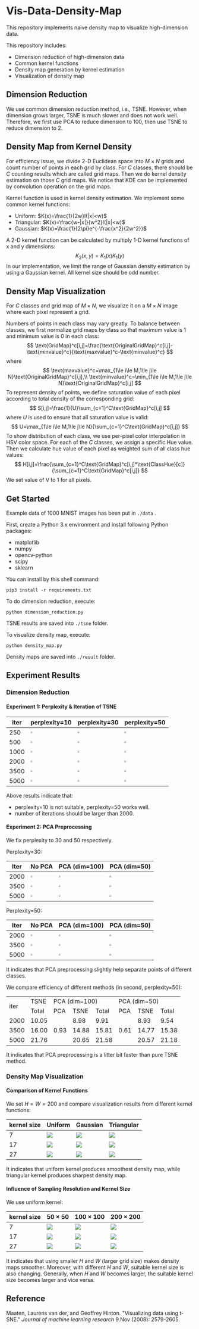 # Vis-Data-Density-Map

This repository implements naive density map to visualize high-dimension data.

This repository includes:

+ Dimension reduction of high-dimension data
+ Common kernel functions
+ Density map generation by kernel estimation
+ Visualization of density map



## Dimension Reduction

We use common dimension reduction method, i.e., TSNE. However, when dimension grows larger, TSNE is much slower and does not work well. Therefore, we first use PCA to reduce dimension to 100, then use TSNE to reduce dimension to 2.



## Density Map from Kernel Density

For efficiency issue, we divide 2-D Euclidean space into $M\times N$ grids and count number of points in each grid by class. For $C$ classes, there should be $C$ counting results which are called grid maps. Then we do kernel density estimation on those  $C$ grid maps. We notice that KDE can be implemented by convolution operation on the grid maps.

Kernel function is used in kernel density estimation. We implement some common kernel functions:

+ Uniform: $K(x)=\frac{1}{2w}I(|x|<w)$
+ Triangular: $K(x)=\frac{w-|x|}{w^2}I(|x|<w)$
+ Gaussian: $K(x)=\frac{1}{2\pi}e^{-\frac{x^2}{2w^2}}$

A 2-D kernel function can be calculated by multiply 1-D kernel functions of x and y dimensions:
$$
K_2(x,y)=K_1(x)K_1(y)
$$
In our implementation, we limit the range of Gaussian density estimation by using a Gaussian kernel. All kernel size should be odd number.



## Density Map Visualization

For $C$ classes and grid map of $M\times N$, we visualize it on a $M\times N$ image where each pixel represent a grid. 

Numbers of points in each class may vary greatly. To balance between classes, we first normalize grid maps by class so that maximum value is 1 and minimum value is 0 in each class:
$$
\text{GridMap}^c[i,j]=\frac{\text{OriginalGridMap}^c[i,j]-\text{minvalue}^c}{\text{maxvalue}^c-\text{minvalue}^c}
$$
where
$$
\text{maxvalue}^c=\max_{1\le i\le M,1\le j\le N}\text{OriginalGridMap}^c[i,j],\\ \text{minvalue}^c=\min_{1\le i\le M,1\le j\le N}\text{OriginalGridMap}^c[i,j]
$$
To represent density of points, we define saturation value of each pixel according to total density of the corresponding grid:
$$
S[i,j]=\frac{1}{U}\sum_{c=1}^C\text{GridMap}^c[i,j]
$$
where $U$ is used to ensure that all saturation value is valid:
$$
U=\max_{1\le i\le M,1\le j\le N}{\sum_{c=1}^C\text{GridMap}^c[i,j]}
$$
To show distribution of each class, we use per-pixel color interpolation in HSV color space. For each of the $C$ classes, we assign a specific Hue value. Then we calculate hue value of each pixel as weighted sum of all class hue values:
$$
H[i,j]=\frac{\sum_{c=1}^C\text{GridMap}^c[i,j]*\text{ClassHue}[c]}{\sum_{c=1}^C\text{GridMap}^c[i,j]}
$$
We set value of V to 1 for all pixels.



## Get Started

Example data of 1000 MNIST images has been put in `./data` . 

First, create a Python 3.x environment and install following Python packages:

+ matplotlib
+ numpy
+ opencv-python
+ scipy
+ sklearn

You can install by this shell command:

```shell
pip3 install -r requirements.txt
```

To do dimension reduction, execute:

```shell
python dimension_reduction.py
```

TSNE results are saved into `./tsne` folder. 

To visualize density map, execute:

```shell
python density_map.py
```

Density maps are saved into `./result` folder. 



## Experiment Results

### Dimension Reduction

#### Experiment 1: Perplexity & Iteration of TSNE

| iter | perplexity=10                                   | perplexity=30                                   | perplexity=50                                    |
| ---- | ----------------------------------------------- | ----------------------------------------------- | ------------------------------------------------ |
| 250  | <img src="tsne/10_250.png" style="zoom:30%;" /> | <img src="tsne/30_250.png" style="zoom:30%;" />   | <img src="tsne/50_250.png" style="zoom:30%;" /> |
| 500  | <img src="tsne/10_500.png" style="zoom:30%;" /> | <img src="tsne/30_500.png" style="zoom:30%;" /> | <img src="tsne/50_500.png" style="zoom:30%;" /> |
| 1000 | <img src="tsne/10_1000.png" style="zoom:30%;" /> | <img src="tsne/30_1000.png" style="zoom:30%;" /> | <img src="tsne/50_1000.png" style="zoom:30%;" /> |
| 2000 | <img src="tsne/10_2000.png" style="zoom:30%;" /> | <img src="tsne/30_2000.png" style="zoom:30%;" /> | <img src="tsne/50_2000.png" style="zoom:30%;" /> |
| 3500 | <img src="tsne/10_3500.png" style="zoom:30%;" /> | <img src="tsne/30_3500.png" style="zoom:30%;" /> | <img src="tsne/50_3500.png" style="zoom:30%;" /> |
| 5000 | <img src="tsne/10_5000.png" style="zoom:30%;" /> | <img src="tsne/30_5000.png" style="zoom:30%;" /> | <img src="tsne/50_5000.png" style="zoom:30%;" /> |

Above results indicate that:

+ perplexity=10 is not suitable, perplexity=50 works well.
+ number of iterations should be larger than 2000.

#### Experiment 2: PCA Preprocessing

We fix perplexity to 30 and 50 respectively.

Perplexity=30:

| Iter | No PCA | PCA (dim=100) | PCA (dim=50) |
| ---- | ------ | ------------- | ------------ |
| 2000 | <img src="tsne/30_2000.png" style="zoom:30%;" /> | <img src="tsne/pca100_30_2000.png" style="zoom:30%;" /> | <img src="tsne/pca50_30_2000.png" style="zoom:30%;" /> |
| 3500 | <img src="tsne/30_3500.png" style="zoom:30%;" /> | <img src="tsne/pca100_30_3500.png" style="zoom:30%;" /> | <img src="tsne/pca50_30_3500.png" style="zoom:30%;" /> |
| 5000 | <img src="tsne/30_5000.png" style="zoom:30%;" /> | <img src="tsne/pca100_30_5000.png" style="zoom:30%;" /> | <img src="tsne/pca50_30_5000.png" style="zoom:30%;" /> |

Perplexity=50:

| Iter | No PCA | PCA (dim=100) | PCA (dim=50) |
| ---- | ------ | ------------- | ------------ |
| 2000 | <img src="tsne/50_2000.png" style="zoom:30%;" /> | <img src="tsne/pca100_50_2000.png" style="zoom:30%;" /> | <img src="tsne/pca50_50_2000.png" style="zoom:30%;" /> |
| 3500 | <img src="tsne/50_3500.png" style="zoom:30%;" /> | <img src="tsne/pca100_50_3500.png" style="zoom:30%;" /> | <img src="tsne/pca50_50_3500.png" style="zoom:30%;" /> |
| 5000 | <img src="tsne/50_5000.png" style="zoom:30%;" /> | <img src="tsne/pca100_50_5000.png" style="zoom:30%;" /> | <img src="tsne/pca50_50_5000.png" style="zoom:30%;" /> |

It indicates that PCA preprocessing slightly help separate points of different classes. 

We compare efficiency of different methods (in second, perplexity=50):

<table>
    <tr>
        <td rowspan="2">iter</td>
        <td>TSNE</td>
        <td colspan="3">PCA (dim=100)</td>
        <td colspan="3">PCA (dim=50)</td>
    </tr>
    <tr>
        <td>Total</td>
        <td>PCA</td>
        <td>TSNE</td>
        <td>Total</td>
        <td>PCA</td>
        <td>TSNE</td>
        <td>Total</td>
    </tr>
    <tr>
        <td>2000</td>
        <td>10.05</td>
        <td rowspan="3">0.93</td>
        <td>8.98</td>
        <td>9.91</td>
        <td rowspan="3">0.61</td>
        <td>8.93</td>
        <td>9.54</td>
    </tr>
    <tr>
        <td>3500</td>
        <td>16.00</td>
        <td>14.88</td>
        <td>15.81</td>
        <td>14.77</td>
        <td>15.38</td>
    </tr>
    <tr>
        <td>5000</td>
        <td>21.76</td>
        <td>20.65</td>
        <td>21.58</td>
        <td>20.57</td>
        <td>21.18</td>
    </tr>
</table>

It indicates that PCA preprocessing is a litter bit faster than pure TSNE method.



### Density Map Visualization

#### Comparison of Kernel Functions

We set $H=W=200$ and compare visualization results from different kernel functions:

| kernel size | Uniform                                                      | Gaussian                                                     | Triangular                                                   |
| ----------- | ------------------------------------------------------------ | ------------------------------------------------------------ | ------------------------------------------------------------ |
| 7           | <img src="result/uniform,ksize=7,normclass=True(200).png" style="zoom:100%;" /> | <img src="result/gaussian,ksize=7,normclass=True(200).png" style="zoom:100%;" /> | <img src="result/triangular,ksize=17,normclass=True(200).png" style="zoom:100%;" /> |
| 17          | <img src="result/uniform,ksize=17,normclass=True(200).png" style="zoom:100%;" /> | <img src="result/gaussian,ksize=17,normclass=True(200).png" style="zoom:100%;" /> | <img src="result/triangular,ksize=7,normclass=True(200).png" style="zoom:100%;" /> |
| 27          | <img src="result/uniform,ksize=27,normclass=True(200).png" style="zoom:100%;" /> | <img src="result/gaussian,ksize=27,normclass=True(200).png" style="zoom:100%;" /> | <img src="result/triangular,ksize=27,normclass=True(200).png" style="zoom:100%;" /> |

It indicates that uniform kernel produces smoothest density map, while triangular kernel produces sharpest density map.

#### Influence of Sampling Resolution and Kernel Size

We use uniform kernel:

| kernel size | $50\times 50$ | $100\times 100$ | $200\times 200$                                  |
| ----------- | ------------------------------------------------------------ | ------------------------------------------------------------ | ------------------------------------------------------------ |
| 7           | <img src="result/uniform,ksize=7,normclass=True(50).png" style="zoom:100%;" /> | <img src="result/uniform,ksize=7,normclass=True(100).png" style="zoom:100%;" /> | <img src="result/uniform,ksize=7,normclass=True(200).png" /> |
| 17          | <img src="result/uniform,ksize=17,normclass=True(50).png" style="zoom:100%;" /> | <img src="result/uniform,ksize=17,normclass=True(100).png" style="zoom:100%;" /> | <img src="result/uniform,ksize=17,normclass=True(200).png" /> |
| 27          | <img src="result/uniform,ksize=27,normclass=True(50).png" style="zoom:100%;" /> | <img src="result/uniform,ksize=27,normclass=True(100).png" style="zoom:100%;" /> | <img src="result/uniform,ksize=27,normclass=True(200).png" /> |

It indicates that using smaller $H$ and $W$ (larger grid size) makes density maps smoother. Moreover, with different $H$ and $W$, suitable kernel size is also changing. Generally, when $H$ and $W$ becomes larger, the suitable kernel size becomes larger and vice versa.



## Reference

Maaten, Laurens van der, and Geoffrey Hinton. "Visualizing data using t-SNE." *Journal of machine learning research* 9.Nov (2008): 2579-2605.


